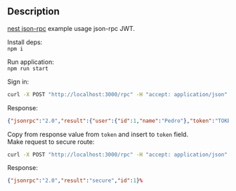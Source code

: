 ## Description

[nest json-rpc](https://github.com/Insidexa/nestjs-rpc) example usage json-rpc JWT.

Install deps:  
`npm i`

Run application:  
`npm run start`

Sign in:  

```bash
curl -X POST "http://localhost:3000/rpc" -H "accept: application/json" -H "Content-Type: application/json" -d '{"jsonrpc": "2.0", "method": "signin", "params": {"login": "test", "password": "password"}, "id": 1}'
```
Response:
```json
{"jsonrpc":"2.0","result":{"user":{"id":1,"name":"Pedro"},"token":"TOKEN"},"id":1}
```



Copy from response value from `token` and insert to `token` field.  
Make request to secure route:  
```bash
curl -X POST "http://localhost:3000/rpc" -H "accept: application/json" -H "Content-Type: application/json" -d '{"jsonrpc": "2.0", "method": "secure", "params": {"token": "TOKEN FROM RESPONSE"}, "id": 1}'
```


Response:
```json
{"jsonrpc":"2.0","result":"secure","id":1}%
```
